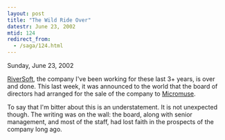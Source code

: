 ```yaml
---
layout: post
title: "The Wild Ride Over"
datestr: June 23, 2002
mtid: 124
redirect_from:
  - /saga/124.html
---
```


Sunday, June 23, 2002

<a href="http://www.riversoft.com/">RiverSoft</a>, the company I've been working
for these last 3+ years, is over and done. This last week, it was announced
to the world that the board of directors had arranged for the sale of the company
to <a href="http://www.micromuse.com/">Micromuse</a>.

To say that I'm bitter about this is an understatement. It is not unexpected
though. The writing was on the wall: the board, along with senior management,
and most of the staff, had lost faith in the prospects of the company long ago.

&nbsp; 

